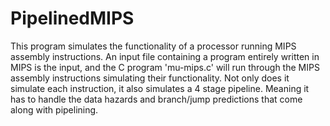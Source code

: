 # PipelinedMIPS
This program simulates the functionality of a processor running MIPS assembly instructions. An input file containing a program entirely written in MIPS is the input,
and the C program 'mu-mips.c' will run through the MIPS assembly instructions simulating their functionality.
Not only does it simulate each instruction, it also simulates a 4 stage pipeline. Meaning it has to handle the data hazards and branch/jump predictions 
that come along with pipelining.
